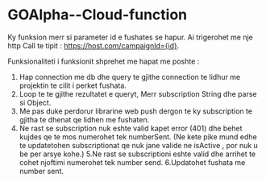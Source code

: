 # GOAlpha--Cloud-function


Ky funksion merr si parameter id e fushates se hapur. Ai trigerohet me nje http Call te tipit : https://host.com/campaignId={id}.

Funksionaliteti i funksionit shprehet me hapat me poshte :

1. Hap connection me db  dhe query te gjithe connection te lidhur me projektin te cilit i perket fushata.
2. Loop te te gjithe rezultatet e queryt, Merr subscription String dhe parse si Object.
3. Me pas duke perdorur librarine web push dergon te ky subscription te gjitha te dhenat qe lidhen me fushaten.
4. Ne rast se subscription nuk eshte valid kapet error (401) dhe behet kujdes qe te mos numerohet tek numberSent. (Ne kete pike mund edhe te updatetohen
subscriptionat qe nuk jane valide ne isActive , por nuk u be per arsye kohe.)
5.Ne rast se subscriptioni eshte valid dhe arrihet te cohet njoftimi numerohet tek number send.
6.Updatohet fushata me number sent.
